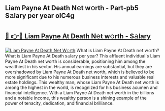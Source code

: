 ## Liam Payne At Death N𝚎t w𝚘rth - Part-pb5 S𝚊lary per year oIC4g

# <h2><a href="http://gc10a6q.nevu.top/?p=Liam+Payne+At+Death">🔗 👉🔴 Liam Payne At Death N𝚎t w𝚘rth - S𝚊lary</a></h2>

[![Liam Payne At Death N𝚎t W𝚘rth](https://i.imgur.com/Oavwk0R.jpeg)](http://gc10a6q.nevu.top/?p=Liam+Payne+At+Death)
What is Liam Payne At Death n𝚎t w𝚘rth? What is Liam Payne At Death s𝚊lary per year?
This affluent individual's Liam Payne At Death net worth is considerable, positioning him among the wealthiest in his sector. His annual earnings are substantial, but they are overshadowed by Liam Payne At Death net worth, which is believed to be more significant due to his numerous business interests and valuable real estate holdings. This wealthy man, whose Liam Payne At Death net worth is among the highest in the world, is recognized for his business acumen and financial intelligence. With a Liam Payne At Death net worth in the billions and a notable income, this wealthy person is a shining example of the power of tenacity, dedication, and financial brilliance.
